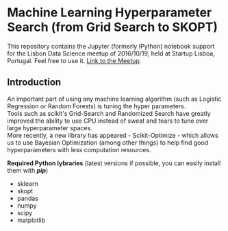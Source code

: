 # Machine Learning Hyperparameter Search (from Grid Search to SKOPT)

This repository contains the Jupyter (formerly IPython) notebook support for the Lisbon Data Science meetup of 2016/10/19, held at Startup Lisboa, Portugal. Feel free to use it. [Link to the Meetup](https://www.meetup.com/Lisbon-Open-Data-Meetup/events/234758716/).

## Introduction
An important part of using any machine learning algorithm (such as Logistic Regression or Random Forests) is tuning the hyper parameters.  
Tools such as scikit's Grid-Search and Randomized Search have greatly improved the ability to use CPU instead of sweat and tears to tune over large hyperparameter spaces.  
More recently, a new library has appeared - Scikit-Optimize - which allows us to use Bayesian Optimization (among other things) to help find good hyperparameters with less computation resources.  

**Required Python lybraries** (latest versions if possible, you can easily install them with ***pip***)
- sklearn
- skopt
- pandas
- numpy
- scipy
- matplotlib
